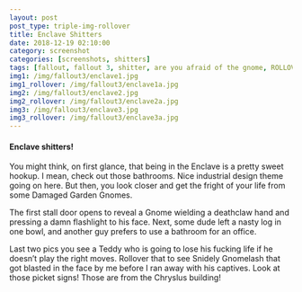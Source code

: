 ```yaml
---
layout: post
post_type: triple-img-rollover
title: Enclave Shitters
date: 2018-12-19 02:10:00
category: screenshot
categories: [screenshots, shitters]
tags: [fallout, fallout 3, shitter, are you afraid of the gnome, ROLLOVER]
img1: /img/fallout3/enclave1.jpg
img1_rollover: /img/fallout3/enclave1a.jpg
img2: /img/fallout3/enclave2.jpg
img2_rollover: /img/fallout3/enclave2a.jpg
img3: /img/fallout3/enclave3.jpg
img3_rollover: /img/fallout3/enclave3a.jpg
---
```

#### Enclave shitters!

You might think, on first glance, that being in the Enclave is a pretty sweet hookup. I mean, check out those bathrooms. Nice industrial design theme going on here. But then, you look closer and get the fright of your life from some Damaged Garden Gnomes.

The first stall door opens to reveal a Gnome wielding a deathclaw hand and pressing a damn flashlight to his face. Next, some dude left a nasty log in one bowl, and another guy prefers to use a bathroom for an office.

Last two pics you see a Teddy who is going to lose his fucking life if he doesn’t play the right moves. Rollover that to see Snidely Gnomelash that got blasted in the face by me before I ran away with his captives. Look at those picket signs! Those are from the Chryslus building!
